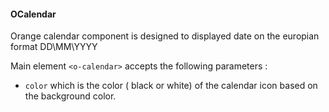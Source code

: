 #### OCalendar

Orange calendar component is designed to displayed date on the europian format DD\MM\YYYY

Main element `<o-calendar>` accepts the following parameters :

* `color` which is the color ( black or white) of the calendar icon based on the background color.